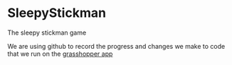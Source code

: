 # SleepyStickman
The sleepy stickman game

We are using github to record the progress and changes we make to code that we run on the [grasshopper app](https://learn.grasshopper.app/gallery/edit?savedCode=Hbn2mONLFWK9L55BKeLa)  
